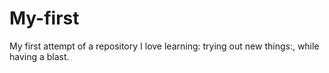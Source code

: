 # My-first
My first attempt of a repository
I love learning: trying out new things:, while having a blast.
